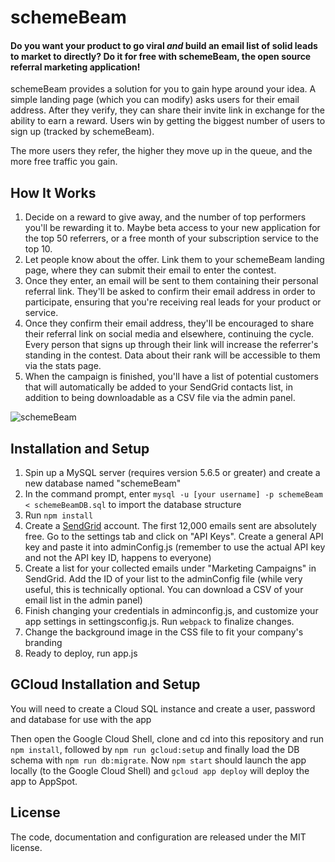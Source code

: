 # schemeBeam

#### Do you want your product to go viral *and* build an email list of solid leads to market to directly? Do it for free with schemeBeam, the open source referral marketing application! 

schemeBeam provides a solution for you to gain hype around your idea. A simple landing page (which you can modify) asks users for their email address. After they verify, they can share their invite link in exchange for the ability to earn a reward. Users win by getting the biggest number of users to sign up (tracked by schemeBeam).

The more users they refer, the higher they move up in the queue, and the more free traffic you gain.


## How It Works

1. Decide on a reward to give away, and the number of top performers you'll be rewarding it to. Maybe beta access to your new application for the top 50 referrers, or a free month of your subscription service to the top 10.
2. Let people know about the offer. Link them to your schemeBeam landing page, where they can submit their email to enter the contest.
3. Once they enter, an email will be sent to them containing their personal referral link. They'll be asked to confirm their email address in order to participate, ensuring that you're receiving real leads for your product or service.
4. Once they confirm their email address, they'll be encouraged to share their referral link on social media and elsewhere, continuing the cycle. Every person that signs up through their link will increase the referrer's standing in the contest. Data about their rank will be accessible to them via the stats page.
5. When the campaign is finished, you'll have a list of potential customers that will automatically be added to your SendGrid contacts list, in addition to being downloadable as a CSV file via the admin panel.


![schemeBeam](http://i.imgur.com/yB3glO2.gif)


## Installation and Setup

1. Spin up a MySQL server (requires version 5.6.5 or greater) and create a new database named "schemeBeam"
2. In the command prompt, enter `mysql -u [your username] -p schemeBeam < schemeBeamDB.sql` to import the database structure
3. Run `npm install`
4. Create a [SendGrid](https://www.sendgrid.com) account. The first 12,000 emails sent are absolutely free. Go to the settings tab and click on "API Keys". Create a general API key and paste it into adminConfig.js (remember to use the actual API key and not the API key ID, happens to everyone)
5. Create a list for your collected emails under "Marketing Campaigns" in SendGrid. Add the ID of your list to the adminConfig file (while very useful, this is technically optional. You can download a CSV of your email list in the admin panel)
6. Finish changing your credentials in adminconfig.js, and customize your app settings in settingsconfig.js. Run `webpack` to finalize changes.
7. Change the background image in the CSS file to fit your company's branding
8. Ready to deploy, run app.js

## GCloud Installation and Setup

You will need to create a Cloud SQL instance and create a user, password and
database for use with the app

Then open the Google Cloud Shell, clone and cd into this repository and run
`npm install`, followed by `npm run gcloud:setup` and finally load the DB
schema with `npm run db:migrate`. Now `npm start` should launch the app locally
(to the Google Cloud Shell) and `gcloud app deploy` will deploy the app to
AppSpot.

## License

The code, documentation and configuration are released under
the MIT license.
